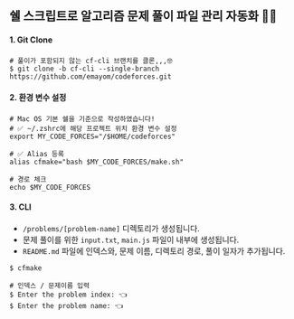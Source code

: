 ## 쉘 스크립트로 알고리즘 문제 풀이 파일 관리 자동화 :ok_woman: 
#### 1. Git Clone
```shell
# 풀이가 포함되지 않는 cf-cli 브랜치를 클론,,,🤓
$ git clone -b cf-cli --single-branch https://github.com/emayom/codeforces.git
```

#### 2. 환경 변수 설정
```shell 
# Mac OS 기본 쉘을 기준으로 작성하였습니다!
# ✅ ~/.zshrc에 해당 프로젝트 위치 환경 변수 설정
export MY_CODE_FORCES="/$HOME/codeforces"

# ✅ Alias 등록
alias cfmake="bash $MY_CODE_FORCES/make.sh"

# 경로 체크  
echo $MY_CODE_FORCES
```

#### 3. CLI 
- `/problems/[problem-name]` 디렉토리가 생성됩니다. 
- 문제 풀이를 위한 `input.txt`, `main.js` 파일이 내부에 생성됩니다. 
- `README.md` 파일에 인덱스와, 문제 이름, 디렉토리 경로, 풀이 일자가 추가됩니다. 

```shell
$ cfmake 

# 인덱스 / 문제이름 입력
$ Enter the problem index: 👈
$ Enter the problem name: 👈
```
